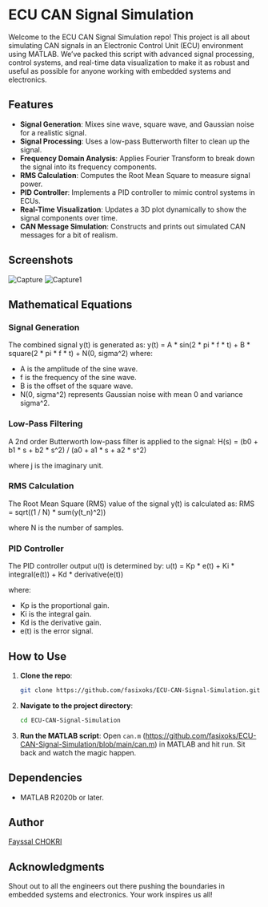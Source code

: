 # ECU CAN Signal Simulation

Welcome to the ECU CAN Signal Simulation repo! This project is all about simulating CAN signals in an Electronic Control Unit (ECU) environment using MATLAB. We’ve packed this script with advanced signal processing, control systems, and real-time data visualization to make it as robust and useful as possible for anyone working with embedded systems and electronics.

## Features

- **Signal Generation**: Mixes sine wave, square wave, and Gaussian noise for a realistic signal.
- **Signal Processing**: Uses a low-pass Butterworth filter to clean up the signal.
- **Frequency Domain Analysis**: Applies Fourier Transform to break down the signal into its frequency components.
- **RMS Calculation**: Computes the Root Mean Square to measure signal power.
- **PID Controller**: Implements a PID controller to mimic control systems in ECUs.
- **Real-Time Visualization**: Updates a 3D plot dynamically to show the signal components over time.
- **CAN Message Simulation**: Constructs and prints out simulated CAN messages for a bit of realism.
## Screenshots
![Capture](https://github.com/fasixoks/ECU-CAN-Signal-Simulation/assets/126894089/1bedc604-f807-4b4a-bd36-0f65fa5374aa)
![Capture1](https://github.com/fasixoks/ECU-CAN-Signal-Simulation/assets/126894089/7b9596f5-614d-4851-937d-4273561796b1)

## Mathematical Equations

### Signal Generation
The combined signal y(t) is generated as:
y(t) = A * sin(2 * pi * f * t) + B * square(2 * pi * f * t) + N(0, sigma^2)
where:
- A is the amplitude of the sine wave.
- f is the frequency of the sine wave.
- B is the offset of the square wave.
- N(0, sigma^2) represents Gaussian noise with mean 0 and variance sigma^2.

### Low-Pass Filtering
A 2nd order Butterworth low-pass filter is applied to the signal:
H(s) = (b0 + b1 * s + b2 * s^2) / (a0 + a1 * s + a2 * s^2)

where j is the imaginary unit.

### RMS Calculation
The Root Mean Square (RMS) value of the signal y(t) is calculated as:
RMS = sqrt((1 / N) * sum(y(t_n)^2))

where N is the number of samples.

### PID Controller
The PID controller output u(t) is determined by:
u(t) = Kp * e(t) + Ki * integral(e(t)) + Kd * derivative(e(t))

where:
- Kp is the proportional gain.
- Ki is the integral gain.
- Kd is the derivative gain.
- e(t) is the error signal.



## How to Use

1. **Clone the repo**:
    ```sh
    git clone https://github.com/fasixoks/ECU-CAN-Signal-Simulation.git
    ```

2. **Navigate to the project directory**:
    ```sh
    cd ECU-CAN-Signal-Simulation
    ```

3. **Run the MATLAB script**:
    Open `can.m` (https://github.com/fasixoks/ECU-CAN-Signal-Simulation/blob/main/can.m) in MATLAB and hit run. Sit back and watch the magic happen.

## Dependencies

- MATLAB R2020b or later.


## Author

[Fayssal CHOKRI](https://github.com/fasixoks)

## Acknowledgments

Shout out to all the engineers out there pushing the boundaries in embedded systems and electronics. Your work inspires us all!

